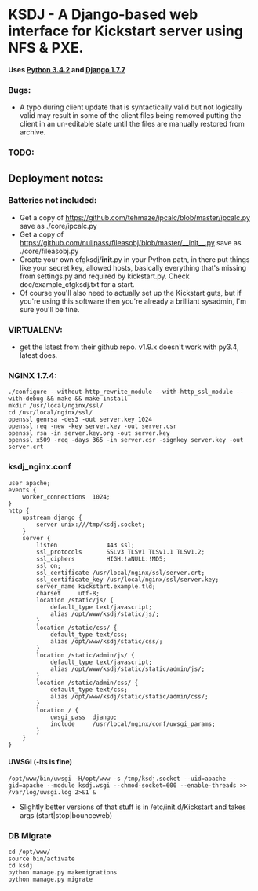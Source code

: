 KSDJ - A Django-based web interface for Kickstart server using NFS & PXE.
=============================================================
**Uses [Python 3.4.2](https://www.python.org/download/releases/3.4.2/) and [Django 1.7.7](https://www.djangoproject.com/download/1.7.7/tarball/)**

### Bugs:
* A typo during client update that is syntactically valid but not logically valid may result in some of the client 
files being removed putting the client in an un-editable state until the files are manually restored from archive.

### TODO:

Deployment notes:
----------------

### Batteries not included:
* Get a copy of https://github.com/tehmaze/ipcalc/blob/master/ipcalc.py save as ./core/ipcalc.py
* Get a copy of https://github.com/nullpass/fileasobj/blob/master/__init__.py save as ./core/fileasobj.py
* Create your own cfgksdj/__init__.py in your Python path, in there put things like your secret key, allowed
 hosts, basically everything that's missing from settings.py and required by kickstart.py.
 Check doc/example_cfgksdj.txt for a start.
* Of course you'll also need to actually set up the Kickstart guts, but if you're using this software then you're
 already a brilliant sysadmin, I'm sure you'll be fine.


### VIRTUALENV:
* get the latest from their github repo. v1.9.x doesn't work with py3.4, latest does.

### NGINX 1.7.4:
    ./configure --without-http_rewrite_module --with-http_ssl_module --with-debug && make && make install
    mkdir /usr/local/nginx/ssl/
    cd /usr/local/nginx/ssl/
    openssl genrsa -des3 -out server.key 1024
    openssl req -new -key server.key -out server.csr
    openssl rsa -in server.key.org -out server.key
    openssl x509 -req -days 365 -in server.csr -signkey server.key -out server.crt

### ksdj_nginx.conf  

```
user apache;
events {
    worker_connections  1024;
}
http {
    upstream django {
        server unix:///tmp/ksdj.socket;
    }
    server {
        listen              443 ssl;
        ssl_protocols       SSLv3 TLSv1 TLSv1.1 TLSv1.2;
        ssl_ciphers         HIGH:!aNULL:!MD5;
        ssl on;
        ssl_certificate /usr/local/nginx/ssl/server.crt;
        ssl_certificate_key /usr/local/nginx/ssl/server.key;
        server_name kickstart.example.tld;
        charset     utf-8;
        location /static/js/ {
            default_type text/javascript;
            alias /opt/www/ksdj/static/js/;
        }
        location /static/css/ {
            default_type text/css;
            alias /opt/www/ksdj/static/css/;
        }  
        location /static/admin/js/ {  
            default_type text/javascript;  
            alias /opt/www/ksdj/static/static/admin/js/;  
        }  
        location /static/admin/css/ {  
            default_type text/css;  
            alias /opt/www/ksdj/static/static/admin/css/;  
        }  
        location / {  
            uwsgi_pass  django;  
            include     /usr/local/nginx/conf/uwsgi_params;  
        }  
    }  
}  
```

#### UWSGI (-lts is fine)
    /opt/www/bin/uwsgi -H/opt/www -s /tmp/ksdj.socket --uid=apache --gid=apache --module ksdj.wsgi --chmod-socket=600 --enable-threads >> /var/log/uwsgi.log 2>&1 &

* Slightly better versions of that stuff is in /etc/init.d/Kickstart and takes args (start|stop|bounceweb)


### DB Migrate
    cd /opt/www/
    source bin/activate
    cd ksdj
    python manage.py makemigrations
    python manage.py migrate
